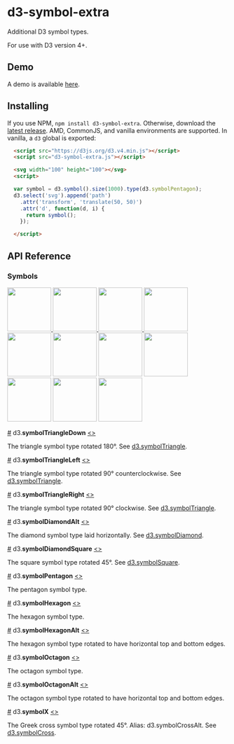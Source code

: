 # d3-symbol-extra
Additional D3 symbol types.

For use with D3 version 4+.

## Demo
A demo is available [here](https://bl.ocks.org/kbuhrer/858e65ae9840f22da4f51b5e1121e765).

## Installing

If you use NPM, `npm install d3-symbol-extra`. Otherwise, download the
[latest release](https://github.com/YellowTugboat/d3-symbol-extra/releases/latest).
AMD, CommonJS, and vanilla environments are supported. In vanilla, a `d3` global is exported:

```html
  <script src="https://d3js.org/d3.v4.min.js"></script>
  <script src="d3-symbol-extra.js"></script>

  <svg width="100" height="100"></svg>
  <script>

  var symbol = d3.symbol().size(1000).type(d3.symbolPentagon);
  d3.select('svg').append('path')
    .attr('transform', 'translate(50, 50)')
    .attr('d', function(d, i) {
      return symbol();
    });

  </script>
```

## API Reference
### Symbols
<a href="#symbolTriangleDown"><img src="https://raw.githubusercontent.com/YellowTugboat/d3-symbol-extra/master/img/triangleDown.png" width="100" height="100">
<a href="#symbolTriangleLeft"><img src="https://raw.githubusercontent.com/YellowTugboat/d3-symbol-extra/master/img/triangleLeft.png" width="100" height="100">
<a href="#symbolTriangleRight"><img src="https://raw.githubusercontent.com/YellowTugboat/d3-symbol-extra/master/img/triangleRight.png" width="100" height="100">
<a href="#symbolDiamondAlt"><img src="https://raw.githubusercontent.com/YellowTugboat/d3-symbol-extra/master/img/diamondAlt.png" width="100" height="100"></a>
<a href="#symbolDiamondSquare"><img src="https://raw.githubusercontent.com/YellowTugboat/d3-symbol-extra/master/img/diamondSquare.png" width="100" height="100"></a>
<a href="#symbolPentagon"><img src="https://raw.githubusercontent.com/YellowTugboat/d3-symbol-extra/master/img/pentagon.png" width="100" height="100"></a>
<a href="#symbolHexagon"><img src="https://raw.githubusercontent.com/YellowTugboat/d3-symbol-extra/master/img/hexagon.png" width="100" height="100"></a>
<a href="#symbolHexagonAlt"><img src="https://raw.githubusercontent.com/YellowTugboat/d3-symbol-extra/master/img/hexagonAlt.png" width="100" height="100"></a>
<a href="#symbolOctagon"><img src="https://raw.githubusercontent.com/YellowTugboat/d3-symbol-extra/master/img/octagon.png" width="100" height="100"></a>
<a href="#symbolOctagonAlt"><img src="https://raw.githubusercontent.com/YellowTugboat/d3-symbol-extra/master/img/octagonAlt.png" width="100" height="100"></a>
<a href="#symbolX"><img src="https://raw.githubusercontent.com/YellowTugboat/d3-symbol-extra/master/img/x.png" width="100" height="100"></a>

<a name="symbolTriangleDown" href="#symbolTriangleDown">#</a> d3.<b>symbolTriangleDown</b> [<>](https://github.com/YellowTugboat/d3-symbol-extra/blob/master/src/triangle.js "Source")

The triangle symbol type rotated 180&deg;. See <a href="https://github.com/d3/d3-shape/blob/master/README.md#symbols">d3.symbolTriangle</a>.

<a name="symbolTriangleLeft" href="#symbolTriangleLeft">#</a> d3.<b>symbolTriangleLeft</b> [<>](https://github.com/YellowTugboat/d3-symbol-extra/blob/master/src/triangle.js "Source")

The triangle symbol type rotated 90&deg; counterclockwise. See <a href="https://github.com/d3/d3-shape/blob/master/README.md#symbols">d3.symbolTriangle</a>.

<a name="symbolTriangleRight" href="#symbolTriangleRight">#</a> d3.<b>symbolTriangleRight</b> [<>](https://github.com/YellowTugboat/d3-symbol-extra/blob/master/src/triangle.js "Source")

The triangle symbol type rotated 90&deg; clockwise. See <a href="https://github.com/d3/d3-shape/blob/master/README.md#symbols">d3.symbolTriangle</a>.

<a name="symbolDiamondAlt" href="#symbolDiamondAlt">#</a> d3.<b>symbolDiamondAlt</b> [<>](https://github.com/YellowTugboat/d3-symbol-extra/blob/master/src/diamond.js "Source")

The diamond symbol type laid horizontally. See <a href="https://github.com/d3/d3-shape/blob/master/README.md#symbols">d3.symbolDiamond</a>.

<a name="symbolDiamondSquare" href="#symbolDiamondSquare">#</a> d3.<b>symbolDiamondSquare</b> [<>](https://github.com/YellowTugboat/d3-symbol-extra/blob/master/src/diamond.js "Source")

The square symbol type rotated 45&deg;. See <a href="https://github.com/d3/d3-shape/blob/master/README.md#symbols">d3.symbolSquare</a>.

<a name="symbolPentagon" href="#symbolPentagon">#</a> d3.<b>symbolPentagon</b>
[<>](https://github.com/YellowTugboat/d3-symbol-extra/blob/master/src/pentagon.js "Source")

The pentagon symbol type.

<a name="symbolHexagon" href="#symbolHexagon">#</a> d3.<b>symbolHexagon</b>
[<>](https://github.com/YellowTugboat/d3-symbol-extra/blob/master/src/hexagon.js "Source")

The hexagon symbol type.

<a name="symbolHexagonAlt" href="#symbolHexagonAlt">#</a> d3.<b>symbolHexagonAlt</b> [<>](https://github.com/YellowTugboat/d3-symbol-extra/blob/master/src/hexagon.js "Source")

The hexagon symbol type rotated to have horizontal top and bottom edges.

<a name="symbolOctagon" href="#symbolOctagon">#</a> d3.<b>symbolOctagon</b>
[<>](https://github.com/YellowTugboat/d3-symbol-extra/blob/master/src/octagon.js "Source")

The octagon symbol type.

<a name="symbolOctagonAlt" href="#symbolOctagonAlt">#</a> d3.<b>symbolOctagonAlt</b> [<>](https://github.com/YellowTugboat/d3-symbol-extra/blob/master/src/octagon.js "Source")

The octagon symbol type rotated to have horizontal top and bottom edges.

<a name="symbolX" href="#symbolX">#</a> d3.<b>symbolX</b> [<>](https://github.com/YellowTugboat/d3-symbol-extra/blob/master/src/x.js "Source")

The Greek cross symbol type rotated 45&deg;. Alias: d3.symbolCrossAlt. See <a href="https://github.com/d3/d3-shape/blob/master/README.md#symbols">d3.symbolCross</a>.
